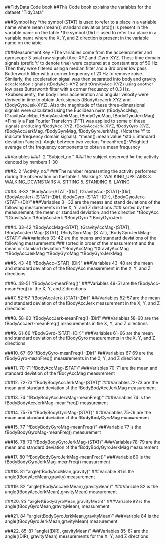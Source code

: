 ##TidyData Code book
##This Code book explains the variables for the dataset "TidyData"

###Symbol key
	*the symbol (STAT) is used to refer to a place in a variable name where mean (mean()) standard deviation (std()) is present in the variable name on the table
	*the symbol (Dir) is used to refer to a place in a variable name where the X, Y, and Z direction is present in the variable name on the table

###Measurement Key
	*The variables come from the accelerometer and gyroscope 3-axial raw signals tAcc-XYZ and tGyro-XYZ. 
	These time domain signals (prefix 't' to denote time) were captured at a constant rate of 50 Hz. Then they were filtered using 
	a median filter and a 3rd order low pass Butterworth filter with a corner frequency of 20 Hz to remove noise. Similarly, the 
	acceleration signal was then separated into body and gravity acceleration signals (tBodyAcc-XYZ and tGravityAcc-XYZ) using another 
	low pass Butterworth filter with a corner frequency of 0.3 Hz. 
	*Subsequently, the body linear acceleration and angular velocity were derived in time to obtain Jerk signals (tBodyAccJerk-XYZ 
	and tBodyGyroJerk-XYZ). Also the magnitude of these three-dimensional signals were calculated using the Euclidean norm 
	(tBodyAccMag, tGravityAccMag, tBodyAccJerkMag, tBodyGyroMag, tBodyGyroJerkMag).
	*Finally a Fast Fourier Transform (FFT) was applied to some of these signals producing fBodyAcc-XYZ, 
	fBodyAccJerk-XYZ, fBodyGyro-XYZ, fBodyAccJerkMag, fBodyGyroMag, fBodyGyroJerkMag. (Note the 'f' to indicate 
	frequency domain signals).
	*mean(): mean value
	*std(): Standard deviation
	*angle(): Angle between two vectors
	*meanFreq(): Weighted average of the frequency components to obtain a mean frequency

##Variables
###1. 2 "Subject_no."
	###The subject observed for the activity denoted by numbers 1-30


###2. 2 "Activity_no."
	###The number representing the activity performed during the observation on the table
	1. Walking 
	2. WALKING_UPSTAIRS
	3. WALKING_DOWNSTAIRS
	4. SITTING
	5. STANDING
	6. LAYING

###3. 3-32 "tBodyAcc-(STAT)-(Dir), tGravityAcc-(STAT)-(Dir), tBodyAccJerk-(STAT)-(Dir), tBodyGyro-(STAT)-(Dir), tBodyGyroJerk-(STAT)-(Dir)"
	###Variables 3 - 32 are the means and stand deviations of the following measurements in the X, Y, and Z directions
	### sorted by the measurement; the mean or standard deviation; and the direction
		*tBodyAcc
		*tGravityAcc
		*tBodyAccJerk
		*tBodyGyro
		*tBodyGyroJerk

###4. 33-42 "tBodyAccMag-(STAT), tGravityAccMag-(STAT), tBodyAccJerkMag-(STAT), tBodyGyroMag-(STAT), tBodyGyroJerkMag-(STAT)"
	###Variables 33-42 are the means and standard deviations of the following measurements 
	### sorted in order of the measurement and the mean or standard deviation
		*tBodyAccMag
		*tGravityAccMag
		*tBodyAccJerkMag
		*tBodyGyroMag
		*tBodyGyroJerkMag

###5. 43-48 "fBodyAcc-(STAT)-(Dir)"
	###Variables 43-48 are the mean and standard deviation of the fBodyAcc measurement in the X, Y, and Z directions         	

###6. 48-51 "fBodyAcc-meanFreq()"
	###Variables 49-51 are the fBodyAcc-meanFreq() in the X, Y, and Z directions

###7. 52-57 "fBodyAccJerk-(STAT)-(Dir)"
	###Variables 52-57 are the mean and standard deviation of the fBodyAccJerk measurement in the X, Y, and Z directions

###8. 58-60 "fBodyAccJerk-meanFreq()-(Dir)"
	###Variables 58-60 are the fBodyAccJerk-meanFreq() measurements in the X, Y, and Z directions

###9. 61-66 "fBodyGyro-(STAT)-(Dir)"
	###Variables 61-66 are the mean and standard deviation of the fBodyGyro measurements in the X, Y, and Z directions

###10. 67-69 "fBodyGyro-meanFreq()-(Dir)"
	###Variables 67-69 are the fBodyGyro-meanFreq() measurements in the X, Y, and Z directions

###11. 70-71 "fBodyAccMag-(STAT)"
	###Variables 70-71 are the mean and standard deviation of the fBodyAccMag measurement

###12. 72-73 "fBodyBodyAccJerkMag-(STAT)"
	###Variables 72-73 are the mean and standard deviation of the fBodyBodyAccJerkMag measurement

###13. 74 "fBodyBodyAccJerkMag-meanFreq()"
	###Variables 74 is the fBodyBodyAccJerkMag-meanFreq() measurement

###14. 75-76 "fBodyBodyGyroMag-(STAT)"
	###Variables 75-76 are the mean and standard deviation of the fBodyBodyGyroMag measurement

###15. 77 "fBodyBodyGyroMag-meanFreq()"
	###Variable 77 is the fBodyBodyGyroMag-meanFreq() measurement

###16. 78-79 "fBodyBodyGyroJerkMag-(STAT)"
	###Variables 78-79 are the mean and standard deviation of the fBodyBodyGyroJerkMag measurement

###17. 80 "fBodyBodyGyroJerkMag-meanFreq()"
	###Variable 80 is the fBodyBodyGyroJerkMag-meanFreq() measurement

###18. 81 "angle(tBodyAccMean,gravity)"
	###Variable 81 is the angle(tBodyAccMean,gravity) measurement

###19. 82 "angle(tBodyAccJerkMean),gravityMean)"
	###Variable 82 is the angle(tBodyAccJerkMean),gravityMean) measurement

###20. 83 "angle(tBodyGyroMean,gravityMean)"
	###Variable 83 is the angle(tBodyGyroMean,gravityMean), measurement

###21. 84 "angle(tBodyGyroJerkMean,gravityMean)"
	###Variable 84 is the angle(tBodyGyroJerkMean,gravityMean) measurement

###22. 85-87 "angle((DIR), gravityMean)"
	###Variables 85-87 are the angle((DIR), gravityMean) measurements for the X, Y, and Z directions
